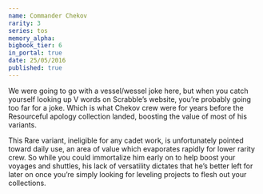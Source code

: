 ```yaml
---
name: Commander Chekov
rarity: 3
series: tos
memory_alpha:
bigbook_tier: 6
in_portal: true
date: 25/05/2016
published: true
---
```


We were going to go with a vessel/wessel joke here, but when you catch yourself looking up V words on Scrabble’s website, you’re probably going too far for a joke. Which is what Chekov crew were for years before the Resourceful apology collection landed, boosting the value of most of his variants.

This Rare variant, ineligible for any cadet work, is unfortunately pointed toward daily use, an area of value which evaporates rapidly for lower rarity crew. So while you could immortalize him early on to help boost your voyages and shuttles, his lack of versatility dictates that he’s better left for later on once you’re simply looking for leveling projects to flesh out your collections.
